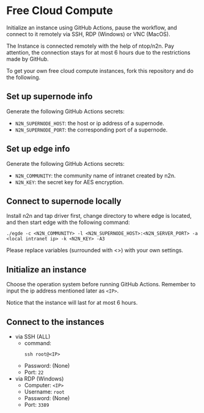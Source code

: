 # Free Cloud Compute
Initialize an instance using GitHub Actions, pause the workflow, and connect to it remotely via SSH, RDP (Windows) or VNC (MacOS).

The Instance is connected remotely with the help of ntop/n2n. Pay attention, the connection stays for at most 6 hours due to the restrictions made by GitHub.

To get your own free cloud compute instances, fork this repository and do the following.

## Set up supernode info
Generate the following GitHub Actions secrets:
- `N2N_SUPERNODE_HOST`: the host or ip address of a supernode.
- `N2N_SUPERNODE_PORT`: the corresponding port of a supernode.

## Set up edge info
Generate the following GitHub Actions secrets:
- `N2N_COMMUNITY`: the community name of intranet created by n2n.
- `N2N_KEY`: the secret key for AES encryption.

## Connect to supernode locally
Install n2n and tap driver first, change directory to where edge is located, and then start edge with the following command:
```shell
./egde -c <N2N_COMMUNITY> -l <N2N_SUPERNODE_HOST>:<N2N_SERVER_PORT> -a <local intranet ip> -k <N2N_KEY> -A3
```
Please replace variables (surrounded with <>) with your own settings.

## Initialize an instance
Choose the operation system before running GitHub Actions. Remember to input the ip address mentioned later as `<IP>`.

Notice that the instance will last for at most 6 hours.

## Connect to the instances
- via SSH (ALL)
  - command:
    ```shell
    ssh root@<IP>
    ```
  - Password: (None)
  - Port: `22`
- via RDP (Windows)
  - Computer: `<IP>`
  - Username: `root`
  - Password: (None)
  - Port: `3389`